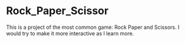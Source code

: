 # Rock_Paper_Scissor
This is a project of the most common game: Rock Paper and Scissors.
I would try to make it more interactive as I learn more.
